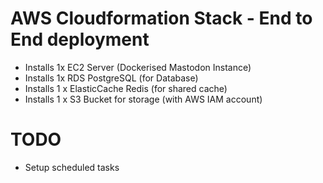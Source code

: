 # AWS Cloudformation Stack - End to End deployment
* Installs 1x EC2 Server (Dockerised Mastodon Instance)
* Installs 1x RDS PostgreSQL (for Database)
* Installs 1 x ElasticCache Redis (for shared cache)
* Installs 1 x S3 Bucket for storage (with AWS IAM account)

# TODO
* Setup scheduled tasks
